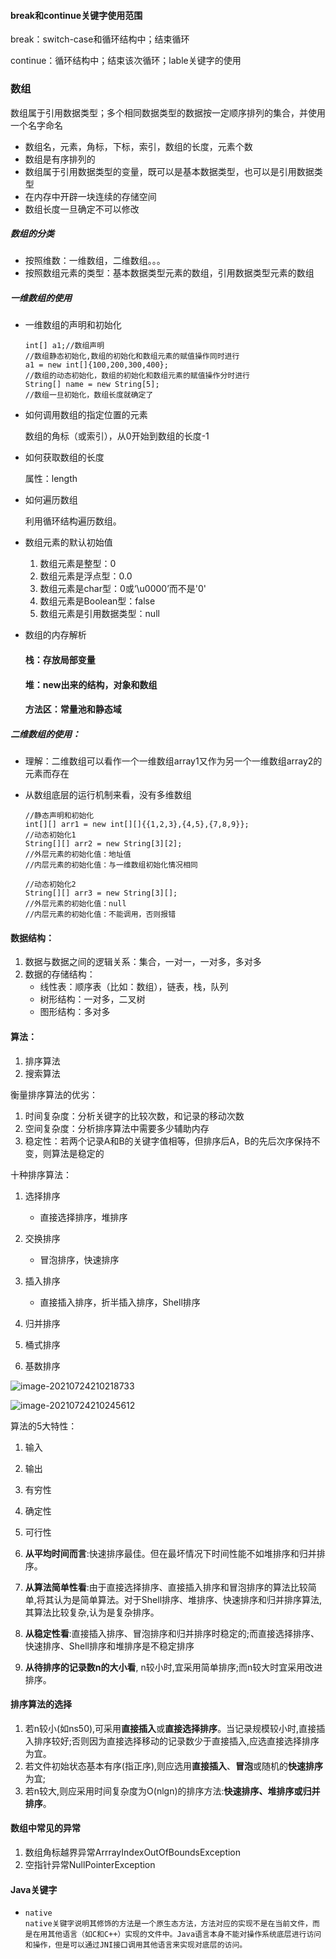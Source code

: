 #### break和continue关键字使用范围

break：switch-case和循环结构中；结束循环

continue：循环结构中；结束该次循环；lable关键字的使用

### 数组

数组属于引用数据类型；多个相同数据类型的数据按一定顺序排列的集合，并使用一个名字命名

- 数组名，元素，角标，下标，索引，数组的长度，元素个数
- 数组是有序排列的
- 数组属于引用数据类型的变量，既可以是基本数据类型，也可以是引用数据类型
- 在内存中开辟一块连续的存储空间
- 数组长度一旦确定不可以修改

##### 数组的分类

- 按照维数：一维数组，二维数组。。。
- 按照数组元素的类型：基本数据类型元素的数组，引用数据类型元素的数组

##### 一维数组的使用

- 一维数组的声明和初始化

  ```
  int[] a1;//数组声明
  //数组静态初始化,数组的初始化和数组元素的赋值操作同时进行
  a1 = new int[]{100,200,300,400};
  //数组的动态初始化，数组的初始化和数组元素的赋值操作分时进行
  String[] name = new String[5];
  //数组一旦初始化，数组长度就确定了
  ```

- 如何调用数组的指定位置的元素

  数组的角标（或索引），从0开始到数组的长度-1

- 如何获取数组的长度

  属性：length

- 如何遍历数组

  利用循环结构遍历数组。 

- 数组元素的默认初始值

  1. 数组元素是整型：0
  2. 数组元素是浮点型：0.0
  3. 数组元素是char型：0或‘\u0000’而不是'0'
  4. 数组元素是Boolean型：false
  5. 数组元素是引用数据类型：null

- 数组的内存解析

  #### 栈：存放局部变量

  #### 堆：new出来的结构，对象和数组

  #### 方法区：常量池和静态域

##### 二维数组的使用：

-  理解：二维数组可以看作一个一维数组array1又作为另一个一维数组array2的元素而存在

- 从数组底层的运行机制来看，没有多维数组

  ```
  //静态声明和初始化
  int[][] arr1 = new int[][]{{1,2,3},{4,5},{7,8,9}};
  //动态初始化1
  String[][] arr2 = new String[3][2];
  //外层元素的初始化值：地址值
  //内层元素的初始化值：与一维数组初始化情况相同
  
  //动态初始化2
  String[][] arr3 = new String[3][];
  //外层元素的初始化值：null
  //内层元素的初始化值：不能调用，否则报错
  ```

  

#### 数据结构：

1. 数据与数据之间的逻辑关系：集合，一对一，一对多，多对多
2. 数据的存储结构：
   - 线性表：顺序表（比如：数组），链表，栈，队列
   - 树形结构：一对多，二叉树
   - 图形结构：多对多

#### 算法：

1. 排序算法
2. 搜索算法

衡量排序算法的优劣：

1. 时间复杂度：分析关键字的比较次数，和记录的移动次数
2. 空间复杂度：分析排序算法中需要多少辅助内存
3. 稳定性：若两个记录A和B的关键字值相等，但排序后A，B的先后次序保持不变，则算法是稳定的

十种排序算法：

1. 选择排序

   - 直接选择排序，堆排序

2. 交换排序

   - 冒泡排序，快速排序

3. 插入排序

   - 直接插入排序，折半插入排序，Shell排序

4. 归并排序 

5. 桶式排序

6. 基数排序

   

![image-20210724210218733](C:\Users\17391\AppData\Roaming\Typora\typora-user-images\image-20210724210218733.png)

![image-20210724210245612](C:\Users\17391\AppData\Roaming\Typora\typora-user-images\image-20210724210245612.png)

算法的5大特性：

1. 输入

2. 输出

3. 有穷性

4. 确定性

5. 可行性

   

1. **从平均时间而言**:快速排序最佳。但在最坏情况下时间性能不如堆排序和归并排序。
2. **从算法简单性看**:由于直接选择排序、直接插入排序和冒泡排序的算法比较简单,将其认为是简单算法。对于Shell排序、堆排序、快速排序和归并排序算法,其算法比较复杂,认为是复杂排序。
3. **从稳定性看**:直接插入排序、冒泡排序和归并排序时稳定的;而直接选择排序、快速排序、Shell排序和堆排序是不稳定排序
4. **从待排序的记录数n的大小看**, n较小时,宜采用简单排序;而n较大时宜采用改进排序。

#### 排序算法的选择

1. 若n较小(如ns50),可采用**直接插入**或**直接选择排序**。当记录规模较小时,直接插入排序较好;否则因为直接选择移动的记录数少于直接插入,应选直接选择排序为宜。
2. 若文件初始状态基本有序(指正序),则应选用**直接插入**、**冒泡**或随机的**快速排序**为宜;
3. 若n较大,则应采用时间复杂度为O(nlgn)的排序方法:**快速排序、堆排序或归并排序**。

#### 数组中常见的异常

1. 数组角标越界异常ArrrayIndexOutOfBoundsException
2. 空指针异常NullPointerException

#### Java关键字

- ```
  native 
  native关键字说明其修饰的方法是一个原生态方法，方法对应的实现不是在当前文件，而是在用其他语言（如C和C++）实现的文件中。Java语言本身不能对操作系统底层进行访问和操作，但是可以通过JNI接口调用其他语言来实现对底层的访问。
  ```

